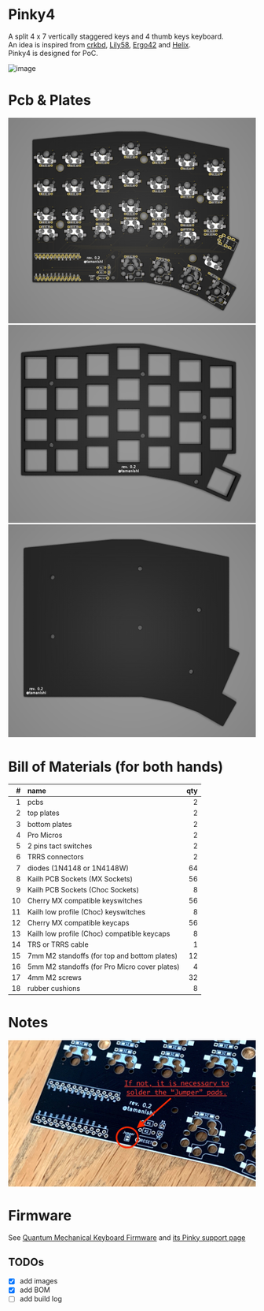 # Pinky4

A split 4 x 7 vertically staggered keys and 4 thumb keys keyboard.  
An idea is inspired from [crkbd](https://github.com/foostan/crkbd), [Lily58](https://github.com/kata0510/Lily58), [Ergo42](https://github.com/Biacco42/Ergo42) and [Helix](https://github.com/MakotoKurauchi/helix).  
Pinky4 is designed for PoC.

![image](image.jpg)

# Pcb & Plates
![pcb](pcb/Pinky4-pcb.png)
![top plate](top-plate/Pinky4-top-plate.png)
![bottom plate](bottom-plate/Pinky4-bottom-plate.png)

# Bill of Materials (for both hands)
| # | name | qty |
| ---: | :--- | ---: |
| 1 | pcbs | 2 |
| 2 | top plates | 2 |
| 3 | bottom plates | 2 |
| 4 | Pro Micros | 2 |
| 5 | 2 pins tact switches | 2 |
| 6 | TRRS connectors | 2 |
| 7 | diodes (1N4148 or 1N4148W) | 64 |
| 8 | Kailh PCB Sockets (MX Sockets) | 56 |
| 9 | Kailh PCB Sockets (Choc Sockets) | 8 |
| 10 | Cherry MX compatible keyswitches | 56 |
| 11 | Kailh low profile (Choc) keyswitches | 8 |
| 12 | Cherry MX compatible keycaps | 56 |
| 13 | Kailh low profile (Choc) compatible keycaps | 8 |
| 14 | TRS or TRRS cable | 1 |
| 15 | 7mm M2 standoffs (for top and bottom plates) | 12 |
| 16 | 5mm M2 standoffs (for Pro Micro cover plates) | 4 |
| 17 | 4mm M2 screws | 32 |
| 18 | rubber cushions | 8 |

# Notes
![jumper](jumper.jpg)

# Firmware
See [Quantum Mechanical Keyboard Firmware](https://qmk.fm) and [its Pinky support page](https://github.com/qmk/qmk_firmware/blob/master/keyboards/pinky/readme.md)

## TODOs
- [x] add images
- [x] add BOM
- [ ] add build log
